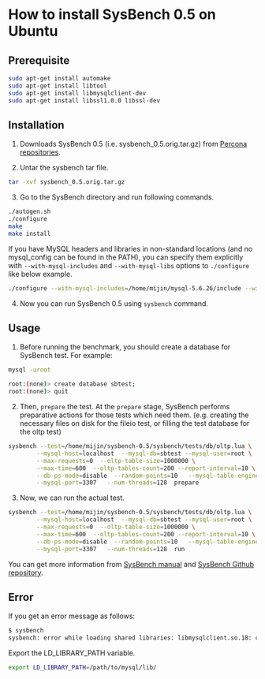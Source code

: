 # How to install SysBench 0.5 on Ubuntu

## Prerequisite

```bash
sudo apt-get install automake
sudo apt-get install libtool
sudo apt-get install libmysqlclient-dev
sudo apt-get install libssl1.0.0 libssl-dev
```

## Installation

1. Downloads SysBench 0.5 (i.e. sysbench_0.5.orig.tar.gz) from [Percona repositories](http://repo.percona.com/apt/pool/main/s/sysbench/).

2. Untar the sysbench tar file.

```bash
tar -xvf sysbench_0.5.orig.tar.gz
```

3. Go to the SysBench directory and run following commands.

```bash
./autogen.sh
./configure
make
make install
```

If you have MySQL headers and libraries in non-standard locations (and no mysql_config can be found in the PATH), you can specify them explicitly with `--with-mysql-includes` and `--with-mysql-libs` options to `./configure` like below example.

```bash
./configure --with-mysql-includes=/home/mijin/mysql-5.6.26/include --with-mysql-libs=/home/mijin/mysql-5.6.26/lib
```

4. Now you can run SysBench 0.5 using `sysbench` command.

## Usage

1. Before running the benchmark, you should create a database for SysBench test. For example:

```bash
mysql -uroot

root:(none)> create database sbtest;
root:(none)> quit
```

2. Then, `prepare` the test. At the `prepare` stage, SysBench performs preparative actions for those tests which need them. (e.g. creating the necessary files on disk for the fileio test, or filling the test database for the oltp test)

```bash
sysbench --test=/home/mijin/sysbench-0.5/sysbench/tests/db/oltp.lua \
        --mysql-host=localhost  --mysql-db=sbtest --mysql-user=root \
        --max-requests=0  --oltp-table-size=1000000 \
        --max-time=600  --oltp-tables-count=200 --report-interval=10 \
        --db-ps-mode=disable  --random-points=10   --mysql-table-engine=InnoDB \
        --mysql-port=3307   --num-threads=128  prepare
```

3. Now, we can run the actual test.

```bash
sysbench --test=/home/mijin/sysbench-0.5/sysbench/tests/db/oltp.lua \
        --mysql-host=localhost  --mysql-db=sbtest --mysql-user=root \
        --max-requests=0  --oltp-table-size=1000000 \
        --max-time=600  --oltp-tables-count=200 --report-interval=10 \
        --db-ps-mode=disable  --random-points=10   --mysql-table-engine=InnoDB \
        --mysql-port=3307   --num-threads=128  run
```

You can get more information from [SysBench manual](http://imysql.com/wp-content/uploads/2014/10/sysbench-manual.pdf) and [SysBench Github repository](https://github.com/akopytov/sysbench).

## Error

If you get an error message as follows:

```bash
$ sysbench
sysbench: error while loading shared libraries: libmysqlclient.so.18: cannot open shared object file: No such file or directory
```

Export the LD_LIBRARY_PATH variable.

```bash
export LD_LIBRARY_PATH=/path/to/mysql/lib/
```
